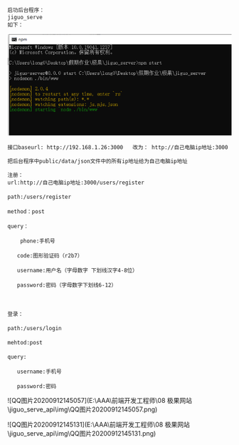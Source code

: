 ```
启功后台程序：
jiguo_serve 
如下：
```

![image-20210930142711153](assets/image-20210930142711153.png)

	接口baseurl: http://192.168.1.26:3000   改为： http://自己电脑ip地址:3000

```
把后台程序中public/data/json文件中的所有ip地址给为自己电脑ip地址
```



```
注册：
url:http://自己电脑ip地址:3000/users/register

path:/users/register

method：post

query：

​    phone:手机号

​	code:图形验证码（r2b7）

​	username:用户名（字母数字 下划线汉字4-8位）

​	password:密码（字母数字下划线6-12）



登录：

path:/users/login

mehtod:post

query:

​	username:手机号

​	password:密码
```



![QQ图片20200912145057](E:\AAA\前端开发工程师\08 极果网站\jiguo_serve_api\img\QQ图片20200912145057.png)

![QQ图片20200912145131](E:\AAA\前端开发工程师\08 极果网站\jiguo_serve_api\img\QQ图片20200912145131.png)

